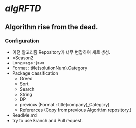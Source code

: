 # *algRFTD*
## Algorithm rise from the dead.
### Configuration
 - 이전 알고리즘 Repository가 너무 번잡하여 새로 생성.
 - =Season2
 - Language : java
 - Format : title(solutionNum)_Category
 - Package classification
   - Greed
   - Sort
   - Search
   - String
   - DP
   - previous (Format : title(company)_Category)
   - References (Copy from previous Algorithm repository.)
 - ReadMe.md
 - try to use Branch and Pull request.
